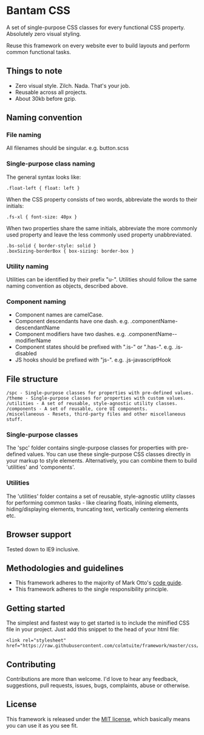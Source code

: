 # Bantam CSS

A set of single-purpose CSS classes for every functional CSS property. Absolutely zero visual styling.

Reuse this framework on every website ever to build layouts and perform common functional tasks.

## Things to note

- Zero visual style. Zilch. Nada. That's your job.
- Reusable across all projects.
- About 30kb before gzip.

## Naming convention

### File naming

All filenames should be singular. e.g. button.scss

### Single-purpose class naming

The general syntax looks like:

    .float-left { float: left }

When the CSS property consists of two words, abbreviate the words to their initials:

    .fs-xl { font-size: 40px }

When two properties share the same initials, abbreviate the more commonly used property and leave the less commonly used property unabbreviated.

    .bs-solid { border-style: solid }
    .boxSizing-borderBox { box-sizing: border-box }

### Utility naming

Utilities can be identified by their prefix "u-". Utilities should follow the same naming convention as objects, described above.

### Component naming

- Component names are camelCase.
- Component descendants have one dash. e.g. .componentName-descendantName
- Component modifiers have two dashes. e.g. .componentName--modifierName
- Component states should be prefixed with ".is-" or ".has-". e.g. .is-disabled
- JS hooks should be prefixed with "js-". e.g. .js-javascriptHook

## File structure

    /spc - Single-purpose classes for properties with pre-defined values.
    /theme - Single-purpose classes for properties with custom values.
    /utilities - A set of reusable, style-agnostic utility classes.
    /components - A set of reusable, core UI components.
    /miscellaneous - Resets, third-party files and other miscellaneous stuff.

### Single-purpose classes

The 'spc' folder contains single-purpose classes for properties with pre-defined values. You can use these single-purpose CSS classes directly in your markup to style elements. Alternatively, you can combine them to build 'utilities' and 'components'.

### Utilities

The 'utilities' folder contains a set of reusable, style-agnostic utility classes for performing common tasks - like clearing floats, inlining elements, hiding/displaying elements, truncating text, vertically centering elements etc.

## Browser support

Tested down to IE9 inclusive.

## Methodologies and guidelines

- This framework adheres to the majority of Mark Otto's <a href="http://codeguide.co">code guide</a>.
- This framework adheres to the single responsibility principle.

## Getting started

The simplest and fastest way to get started is to include the minified CSS file in your project. Just add this snippet to the head of your html file:

    <link rel="stylesheet" href="https://raw.githubusercontent.com/colmtuite/framework/master/css/framework.min.css">

## Contributing

Contributions are more than welcome. I'd love to hear any feedback, suggestions, pull requests, issues, bugs, complaints, abuse or otherwise.

## License

This framework is released under the <a href="https://github.com/colmtuite/framework/blob/master/LICENSE">MIT license</a>, which basically means you can use it as you see fit.

